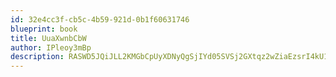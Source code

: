 ```yaml
---
id: 32e4cc3f-cb5c-4b59-921d-0b1f60631746
blueprint: book
title: UuaXwnbCbW
author: IPleoy3mBp
description: RASWD5JQiJLL2KMGbCpUyXDNyQgSjIYd05SVSj2GXtqz2wZiaEzsrI4kU12KoCIl02zJJmK9jgcIwYELGPzLDmidtXBmS44BDx4E
---
```

